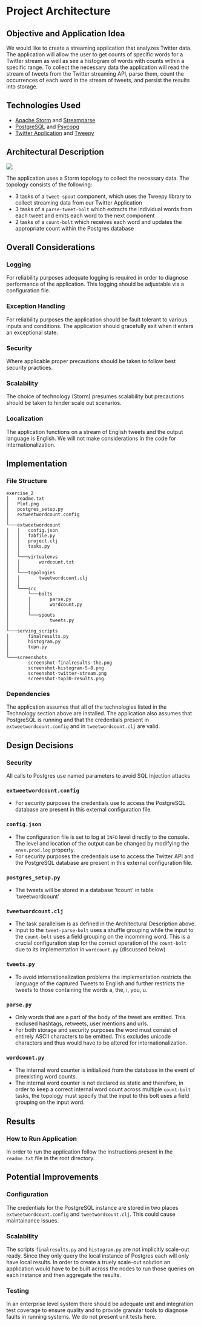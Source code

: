 # Project Architecture

## Objective and Application Idea
We would like to create a streaming application that analyzes Twitter data. The application will allow the user to get counts of specific words for a Twitter stream as well as see a histogram of words with counts within a specific range. To collect the necessary data the application will read the stream of tweets from the Twitter streaming API, parse them, count the occurrences of each word in the stream of tweets, and persist the results into storage.

## Technologies Used
* [Apache Storm](http://storm.apache.org/) and [Streamparse](http://streamparse.readthedocs.io/en/stable/)
* [PostgreSQL](https://www.postgresql.org/) and [Psycopg](http://initd.org/psycopg/)
* [Twitter Application](https://apps.twitter.com/) and [Tweepy](http://www.tweepy.org/)

## Architectural Description
![](https://s3.amazonaws.com/lukedoolittle/exercise_2_architecture_diagram.png)

The application uses a Storm topology to collect the necessary data. The topology consists of the following:

* 3 tasks of a `tweet-spout` component, which uses the Tweepy library to collect streaming data from our Twitter Application
* 3 tasks of a `parse-tweet-bolt` which extracts the individual words from each tweet and emits each word to the next component
* 2 tasks of a `count-bolt` which receives each word and updates the appropriate count within the Postgres database

## Overall Considerations

### Logging
For reliability purposes adequate logging is required in order to diagnose performance of the application. This logging should be adjustable via a configuration file.

### Exception Handling
For reliability purposes the application should be fault tolerant to various inputs and conditions. The application should gracefully exit when it enters an exceptional state.

### Security
Where applicable proper precautions should be taken to follow best security practices.

### Scalability
The choice of technology (Storm) presumes scalability but precautions should be taken to hinder scale out scenarios.

### Localization
The application functions on a stream of English tweets and the output language is English. We will not make considerations in the code for internationalization.

## Implementation
### File Structure
```
exercise_2
│   readme.txt
│   Plot.png
│   postgres_setup.py 
│   extweetwordcount.config   
│
└───extweetwordcount
│   │   config.json
│   │   fabfile.py
│   │   project.clj
│   │   tasks.py
│   │
│   └───virtualenvs
│   │       wordcount.txt
│   │      
│   └───topologies
│   │       tweetwordcount.clj
│   │      
│   └───src
│       └───bolts
│       │       parse.py
│       │       wordcount.py
│       │ 
│       └───spouts
│               tweets.py
│
└───serving_scripts
│       finalresults.py
│       histogram.py
│       topn.py
│
└───screenshots
        screenshot-finalresults-the.png
        screenshot-histogram-5-8.png
        screenshot-twitter-stream.png
        screenshot-top30-results.png   
```
### Dependencies
The application assumes that all of the technologies listed in the Technology section above are installed. The application also assumes that PostgreSQL is running and that the credentials present in `extweetwordcount.config` and in `tweetwordcount.clj` are valid.

## Design Decisions

### Security
All calls to Postgres use named parameters to avoid SQL Injection attacks

### `extweetwordcount.config`
* For security purposes the credentials use to access the PostgreSQL database are present in this external configuration file.

### `config.json`
* The configuration file is set to log at `INFO` level directly to the console. The level and location of the output can be changed by modifying the `envs.prod.log` property.
* For security purposes the credentials use to access the Twitter API and the PostgreSQL database are present in this external configuration file.

### `postgres_setup.py`
* The tweets will be stored in a database 'tcount' in table 'tweetwordcount'

### `tweetwordcount.clj`
* The task parallelism is as defined in the Architectural Description above. 
* Input to the `tweet-parse-bolt` uses a shuffle grouping while the input to the `count-bolt` uses a field grouping on the incomming word. This is a crucial configuration step for the correct operation of the `count-bolt` due to its implementation in `wordcount.py` (discussed below)

### `tweets.py`
* To avoid internationalization problems the implementation restricts the language of the captured Tweets to English and further restricts the tweets to those containing the words a, the, i, you, u.

### `parse.py`
* Only words that are a part of the body of the tweet are emitted. This exclused hashtags, retweets, user mentions and urls. 
* For both storage and security purposes the word must consist of entirely ASCII characters to be emitted. This excludes unicode characters and thus would have to be altered for internationalization.

### `wordcount.py`
* The internal word counter is initialized from the database in the event of preexisting word counts. 
* The internal word counter is not declared as static and therefore, in order to keep a correct internal word count across multiple `count-bolt` tasks, the topology must specify that the input to this bolt uses a field grouping on the input word.

## Results
### How to Run Application
In order to run the application follow the instructions present in the `readme.txt` file in the root directory.

## Potential Improvements
### Configuration
The credentials for the PostgreSQL instance are stored in two places `extweetwordcount.config` and `tweetwordcount.clj`. This could cause maintainance issues.

### Scalability
The scripts `finalresults.py` and `histogram.py` are not implicitly scale-out ready. Since they only query the local instance of Postgres each will only have local results. In order to create a truely scale-out solution an application would have to be built across the nodes to run those queries on each instance and then aggregate the results.

### Testing
In an enterprise level system there should be adequate unit and integration test coverage to ensure quality and to provide granular tools to diagnose faults in running systems. We do not present unit tests here.